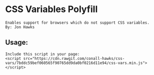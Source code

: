 # CSS Variables Polyfill
    Enables support for browsers which do not support CSS variables.
    By: Jon Hawks

## Usage:
    Include this script in your page:
    <script src="https://cdn.rawgit.com/conall-hawks/css-vars/7bddc59bef060565f90765dd9da0bf0216d11e94/css-vars.min.js"></script>
